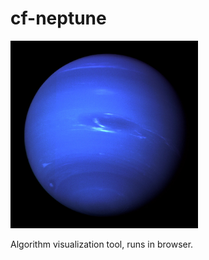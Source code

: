 # cf-neptune

<img src="./neptune.jpg" width="300" height="300"/>

Algorithm visualization tool, runs in browser.
